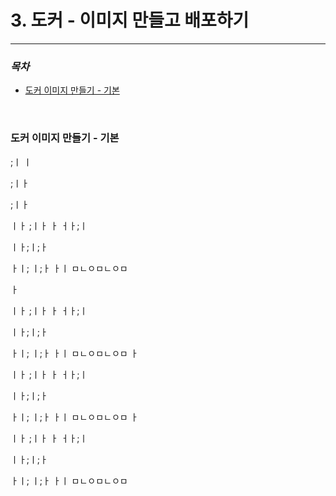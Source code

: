 # 3. 도커 - 이미지 만들고 배포하기
--------------------------------

### *목차*
  - [도커 이미지 만들기 - 기본](#도커-이미지-만들기/-기본)
  


<br>


### 도커 이미지 만들기 - 기본














;ㅣ
ㅣ


;ㅣㅏ

;ㅣㅏ








ㅣㅏ
;ㅣㅏ
ㅏ
ㅓㅏ;ㅣ

ㅣㅏ;ㅣ;ㅏ

ㅏㅣ;
ㅣ;ㅏ
ㅏㅣ
ㅁㄴㅇㅁㄴㅇㅁ

ㅏ








ㅣㅏ
;ㅣㅏ
ㅏ
ㅓㅏ;ㅣ

ㅣㅏ;ㅣ;ㅏ

ㅏㅣ;
ㅣ;ㅏ
ㅏㅣ
ㅁㄴㅇㅁㄴㅇㅁ
ㅏ








ㅣㅏ
;ㅣㅏ
ㅏ
ㅓㅏ;ㅣ

ㅣㅏ;ㅣ;ㅏ

ㅏㅣ;
ㅣ;ㅏ
ㅏㅣ
ㅁㄴㅇㅁㄴㅇㅁ
ㅏ








ㅣㅏ
;ㅣㅏ
ㅏ
ㅓㅏ;ㅣ

ㅣㅏ;ㅣ;ㅏ

ㅏㅣ;
ㅣ;ㅏ
ㅏㅣ
ㅁㄴㅇㅁㄴㅇㅁ

